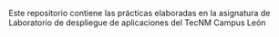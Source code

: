 Este repositorio contiene las prácticas elaboradas en la asignatura de Laboratorio de despliegue de aplicaciones del TecNM Campus León
